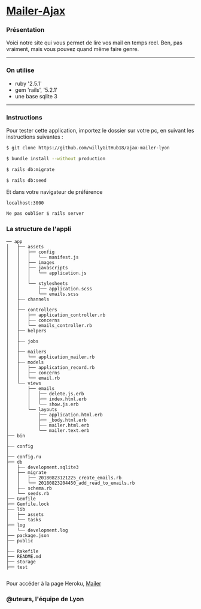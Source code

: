 # [Mailer-Ajax](https://ajax-mailer-lyon.herokuapp.com/)

### Présentation

Voici notre site qui vous permet de lire vos mail en temps reel. Ben, pas vraiment, mais vous pouvez quand même faire genre.<br/>  

------------------------------
### On utilise

* ruby '2.5.1'
* gem 'rails', '5.2.1'
* une base sqlite 3


------------------------------
### Instructions

Pour tester cette application, importez le dossier sur votre pc, en suivant les instructions suivantes :


```sh
$ git clone https://github.com/willyGitHub18/ajax-mailer-lyon

$ bundle install --without production

$ rails db:migrate

$ rails db:seed

```
Et dans votre navigateur de préférence

```sh
localhost:3000

Ne pas oublier $ rails server

```

### La structure de l'appli

```
── app
│   ├── assets
│   │   ├── config
│   │   │   └── manifest.js
│   │   ├── images
│   │   ├── javascripts
│   │   │   └── application.js
│   │   │  
│   │   └── stylesheets
│   │       ├── application.scss
│   │       └── emails.scss
│   ├── channels
│   │  
│   ├── controllers
│   │   ├── application_controller.rb
│   │   ├── concerns
│   │   └── emails_controller.rb
│   ├── helpers
│   │
│   ├── jobs
│   │  
│   ├── mailers
│   │   └── application_mailer.rb
│   ├── models
│   │   ├── application_record.rb
│   │   ├── concerns
│   │   └── email.rb
│   └── views
│       ├── emails
│       │   ├── delete.js.erb
│       │   ├── index.html.erb
│       │   └── show.js.erb
│       └── layouts
│           ├── application.html.erb
│           ├── _body.html.erb
│           ├── mailer.html.erb
│           └── mailer.text.erb
├── bin
│  
├── config
│  
├── config.ru
├── db
│   ├── development.sqlite3
│   ├── migrate
│   │   ├── 20180823121225_create_emails.rb
│   │   └── 20180823204450_add_read_to_emails.rb
│   ├── schema.rb
│   └── seeds.rb
├── Gemfile
├── Gemfile.lock
├── lib
│   ├── assets
│   └── tasks
├── log
│   └── development.log
├── package.json
├── public
│  
├── Rakefile
├── README.md
├── storage
├── test


```



Pour accéder à la page Heroku, [Mailer](https://ajax-mailer-lyon.herokuapp.com/)


### @uteurs, l'équipe de Lyon

